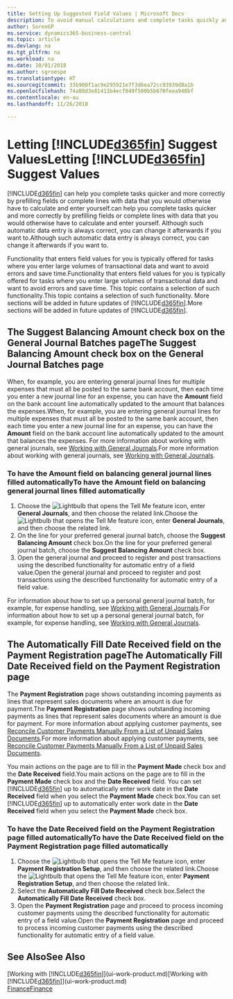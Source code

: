 ```yaml
---
title: Setting Up Suggested Field Values | Microsoft Docs
description: To avoid manual calculations and complete tasks quickly and accurately, you can set up automatic data entry so that Business Central fills in selected fields.
author: SorenGP
ms.service: dynamics365-business-central
ms.topic: article
ms.devlang: na
ms.tgt_pltfrm: na
ms.workload: na
ms.date: 10/01/2018
ms.author: sgroespe
ms.translationtype: HT
ms.sourcegitcommit: 33b900f1ac9e295921e7f3d6ea72cc93939d8a1b
ms.openlocfilehash: 74a88d3e81413b4ecf849f500b5b670feea948bf
ms.contentlocale: en-au
ms.lasthandoff: 11/26/2018

---
```

# <a name="letting-included365finincludesd365finmdmd-suggest-values"></a><span data-ttu-id="36151-103">Letting [!INCLUDE[d365fin](includes/d365fin_md.md)] Suggest Values</span><span class="sxs-lookup"><span data-stu-id="36151-103">Letting [!INCLUDE[d365fin](includes/d365fin_md.md)] Suggest Values</span></span>
[!INCLUDE[d365fin](includes/d365fin_md.md)] <span data-ttu-id="36151-104">can help you complete tasks quicker and more correctly by prefilling fields or complete lines with data that you would otherwise have to calculate and enter yourself.</span><span class="sxs-lookup"><span data-stu-id="36151-104">can help you complete tasks quicker and more correctly by prefilling fields or complete lines with data that you would otherwise have to calculate and enter yourself.</span></span> <span data-ttu-id="36151-105">Although such automatic data entry is always correct, you can change it afterwards if you want to.</span><span class="sxs-lookup"><span data-stu-id="36151-105">Although such automatic data entry is always correct, you can change it afterwards if you want to.</span></span>

<span data-ttu-id="36151-106">Functionality that enters field values for you is typically offered for tasks where you enter large volumes of transactional data and want to avoid errors and save time.</span><span class="sxs-lookup"><span data-stu-id="36151-106">Functionality that enters field values for you is typically offered for tasks where you enter large volumes of transactional data and want to avoid errors and save time.</span></span> <span data-ttu-id="36151-107">This topic contains a selection of such functionality.</span><span class="sxs-lookup"><span data-stu-id="36151-107">This topic contains a selection of such functionality.</span></span> <span data-ttu-id="36151-108">More sections will be added in future updates of [!INCLUDE[d365fin](includes/d365fin_md.md)].</span><span class="sxs-lookup"><span data-stu-id="36151-108">More sections will be added in future updates of [!INCLUDE[d365fin](includes/d365fin_md.md)].</span></span>

## <a name="the-suggest-balancing-amount-check-box-on-the-general-journal-batches-page"></a><span data-ttu-id="36151-109">The **Suggest Balancing Amount** check box on the **General Journal Batches** page</span><span class="sxs-lookup"><span data-stu-id="36151-109">The **Suggest Balancing Amount** check box on the **General Journal Batches** page</span></span>
<span data-ttu-id="36151-110">When, for example, you are entering general journal lines for multiple expenses that must all be posted to the same bank account, then each time you enter a new journal line for an expense, you can have the **Amount** field on the bank account line automatically updated to the amount that balances the expenses.</span><span class="sxs-lookup"><span data-stu-id="36151-110">When, for example, you are entering general journal lines for multiple expenses that must all be posted to the same bank account, then each time you enter a new journal line for an expense, you can have the **Amount** field on the bank account line automatically updated to the amount that balances the expenses.</span></span> <span data-ttu-id="36151-111">For more information about working with general journals, see [Working with General Journals](ui-work-general-journals.md).</span><span class="sxs-lookup"><span data-stu-id="36151-111">For more information about working with general journals, see [Working with General Journals](ui-work-general-journals.md).</span></span>

### <a name="to-have-the-amount-field-on-balancing-general-journal-lines-filled-automatically"></a><span data-ttu-id="36151-112">To have the **Amount** field on balancing general journal lines filled automatically</span><span class="sxs-lookup"><span data-stu-id="36151-112">To have the **Amount** field on balancing general journal lines filled automatically</span></span>
1. <span data-ttu-id="36151-113">Choose the ![Lightbulb that opens the Tell Me feature](media/ui-search/search_small.png "Tell me what you want to do") icon, enter **General Journals**, and then choose the related link.</span><span class="sxs-lookup"><span data-stu-id="36151-113">Choose the ![Lightbulb that opens the Tell Me feature](media/ui-search/search_small.png "Tell me what you want to do") icon, enter **General Journals**, and then choose the related link.</span></span>
2. <span data-ttu-id="36151-114">On the line for your preferred general journal batch, choose the **Suggest Balancing Amount** check box.</span><span class="sxs-lookup"><span data-stu-id="36151-114">On the line for your preferred general journal batch, choose the **Suggest Balancing Amount** check box.</span></span>
3. <span data-ttu-id="36151-115">Open the general journal and proceed to register and post transactions using the described functionality for automatic entry of a field value.</span><span class="sxs-lookup"><span data-stu-id="36151-115">Open the general journal and proceed to register and post transactions using the described functionality for automatic entry of a field value.</span></span>       

<span data-ttu-id="36151-116">For information about how to set up a personal general journal batch, for example, for expense handling, see [Working with General Journals](ui-work-general-journals.md).</span><span class="sxs-lookup"><span data-stu-id="36151-116">For information about how to set up a personal general journal batch, for example, for expense handling, see [Working with General Journals](ui-work-general-journals.md).</span></span>

## <a name="the-automatically-fill-date-received-field-on-the-payment-registration-page"></a><span data-ttu-id="36151-117">The **Automatically Fill Date Received** field on the **Payment Registration** page</span><span class="sxs-lookup"><span data-stu-id="36151-117">The **Automatically Fill Date Received** field on the **Payment Registration** page</span></span>
<span data-ttu-id="36151-118">The **Payment Registration** page shows outstanding incoming payments as lines that represent sales documents where an amount is due for payment.</span><span class="sxs-lookup"><span data-stu-id="36151-118">The **Payment Registration** page shows outstanding incoming payments as lines that represent sales documents where an amount is due for payment.</span></span> <span data-ttu-id="36151-119">For more information about applying customer payments, see [Reconcile Customer Payments Manually From a List of Unpaid Sales Documents](receivables-how-reconcile-customer-payments-list-unpaid-sales-documents.md).</span><span class="sxs-lookup"><span data-stu-id="36151-119">For more information about applying customer payments, see [Reconcile Customer Payments Manually From a List of Unpaid Sales Documents](receivables-how-reconcile-customer-payments-list-unpaid-sales-documents.md).</span></span>

<span data-ttu-id="36151-120">You main actions on the page are to fill in the **Payment Made** check box and the **Date Received** field.</span><span class="sxs-lookup"><span data-stu-id="36151-120">You main actions on the page are to fill in the **Payment Made** check box and the **Date Received** field.</span></span> <span data-ttu-id="36151-121">You can set [!INCLUDE[d365fin](includes/d365fin_md.md)] up to automatically enter work date in the **Date Received** field when you select the **Payment Made** check box.</span><span class="sxs-lookup"><span data-stu-id="36151-121">You can set [!INCLUDE[d365fin](includes/d365fin_md.md)] up to automatically enter work date in the **Date Received** field when you select the **Payment Made** check box.</span></span>

### <a name="to-have-the-date-received-field-on-the-payment-registration-page-filled-automatically"></a><span data-ttu-id="36151-122">To have the **Date Received** field on the **Payment Registration** page filled automatically</span><span class="sxs-lookup"><span data-stu-id="36151-122">To have the **Date Received** field on the **Payment Registration** page filled automatically</span></span>
1. <span data-ttu-id="36151-123">Choose the ![Lightbulb that opens the Tell Me feature](media/ui-search/search_small.png "Tell me what you want to do") icon, enter **Payment Registration Setup**, and then choose the related link.</span><span class="sxs-lookup"><span data-stu-id="36151-123">Choose the ![Lightbulb that opens the Tell Me feature](media/ui-search/search_small.png "Tell me what you want to do") icon, enter **Payment Registration Setup**, and then choose the related link.</span></span>
2. <span data-ttu-id="36151-124">Select the **Automatically Fill Date Received** check box.</span><span class="sxs-lookup"><span data-stu-id="36151-124">Select the **Automatically Fill Date Received** check box.</span></span>
3. <span data-ttu-id="36151-125">Open the **Payment Registration** page and proceed to process incoming customer payments using the described functionality for automatic entry of a field value.</span><span class="sxs-lookup"><span data-stu-id="36151-125">Open the **Payment Registration** page and proceed to process incoming customer payments using the described functionality for automatic entry of a field value.</span></span>

## <a name="see-also"></a><span data-ttu-id="36151-126">See Also</span><span class="sxs-lookup"><span data-stu-id="36151-126">See Also</span></span>
<span data-ttu-id="36151-127">[Working with [!INCLUDE[d365fin](includes/d365fin_md.md)]](ui-work-product.md)</span><span class="sxs-lookup"><span data-stu-id="36151-127">[Working with [!INCLUDE[d365fin](includes/d365fin_md.md)]](ui-work-product.md)</span></span>  
[<span data-ttu-id="36151-128">Finance</span><span class="sxs-lookup"><span data-stu-id="36151-128">Finance</span></span>](finance.md)

